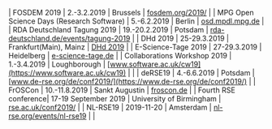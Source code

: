 | FOSDEM 2019 | 2.-3.2.2019 | Brussels | [fosdem.org/2019/](https://fosdem.org/2019/) |
| MPG Open Science Days (Research Software) | 5.-6.2.2019 | Berlin | [osd.mpdl.mpg.de](http://osd.mpdl.mpg.de) |
| RDA Deutschland Tagung 2019 | 19.-20.2.2019 | Potsdam | [rda-deutschland.de/events/tagung-2019](https://www.rda-deutschland.de/events/tagung-2019) |
| DHd 2019 | 25-29.3.2019 | Frankfurt(Main), Mainz | [DHd 2019](http://dhd2019.org) |
| E-Science-Tage 2019 | 27-29.3.2019 | Heidelberg | [e-science-tage.de](https://e-science-tage.de) |
| Collaborations Workshop 2019 | 1.-3.4.2019 | Loughborough | [www.software.ac.uk/cw19](https://www.software.ac.uk/cw19) | |
| deRSE19 | 4.-6.6.2019 | Potsdam | [www.de-rse.org/de/conf2019/](https://www.de-rse.org/de/conf2019/) |
| FrOSCon | 10.-11.8.2019 | Sankt Augustin | [froscon.de](https://www.froscon.de/) |
| Fourth RSE conference| 17-19 September 2019 | University of Birmingham | [rse.ac.uk/conf2019/](https://web.archive.org/web/20211009200055/https://rse.ac.uk/conf2019/) |
| NL-RSE19 | 2019-11-20 | Amsterdam | [nl-rse.org/events/nl-rse19](https://nl-rse.org/events/nl-rse19) | |
